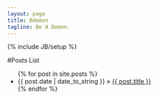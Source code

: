 ```yaml
---
layout: page
title: Bdemon
tagline: Be A Demon.
---
```

{% include JB/setup %}

#Posts List

<ul class="posts">
  {% for post in site.posts %}
    <li><span>{{ post.date | date_to_string }}</span> &raquo; <a href="{{ BASE_PATH }}{{ post.url }}">{{ post.title }}</a></li>
  {% endfor %}
</ul>